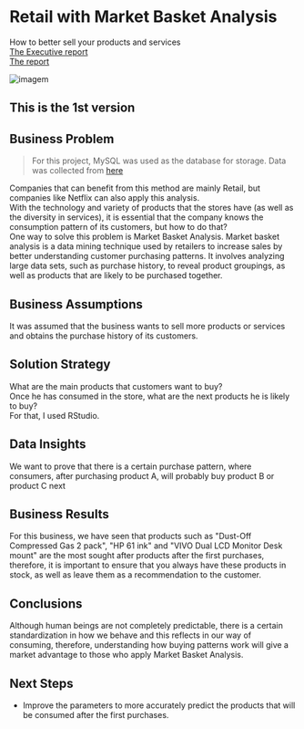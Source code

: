 # Retail with Market Basket Analysis
How to better sell your products and services<br>
[The Executive report](https://github.com/Caio-Felice-Cunha/MarketBasketAnalysis/blob/main/Executive%20Report%20-%20Market%20Basket%20Analysis.pdf) <br>
[The report](https://github.com/Caio-Felice-Cunha/MarketBasketAnalysis/blob/main/Market-Basket-Analysis-Report.pdf)


![imagem](https://user-images.githubusercontent.com/111542025/226082263-2a7f3a81-22ae-4ec2-86f9-940b1dd6639a.jpeg)

## This is the 1st version

## Business Problem
> For this project, MySQL was used as the database for storage. Data was collected from [here](https://cran.r-project.org/web/packages/arules/index.html)

Companies that can benefit from this method are mainly Retail, but companies like Netflix can also apply this analysis. <br>
With the technology and variety of products that the stores have (as well as the diversity in services), it is essential that the company knows the consumption pattern of its customers, but how to do that?<br>
One way to solve this problem is Market Basket Analysis. Market basket analysis is a data mining technique used by retailers to increase sales by better understanding customer purchasing patterns. It involves analyzing large data sets, such as purchase history, to reveal product groupings, as well as products that are likely to be purchased together.

## Business Assumptions
It was assumed that the business wants to sell more products or services and obtains the purchase history of its customers.

## Solution Strategy
What are the main products that customers want to buy?<br>
Once he has consumed in the store, what are the next products he is likely to buy? <br>
For that, I used RStudio.

## Data Insights
We want to prove that there is a certain purchase pattern, where consumers, after purchasing product A, will probably buy product B or product C next

## Business Results
For this business, we have seen that products such as "Dust-Off Compressed Gas 2 pack", "HP 61 ink" and "VIVO Dual LCD Monitor Desk mount" are the most sought after products after the first purchases, therefore, it is important to ensure that you always have these products in stock, as well as leave them as a recommendation to the customer.

## Conclusions
Although human beings are not completely predictable, there is a certain standardization in how we behave and this reflects in our way of consuming, therefore, understanding how buying patterns work will give a market advantage to those who apply Market Basket Analysis.

## Next Steps
* Improve the parameters to more accurately predict the products that will be consumed after the first purchases.

